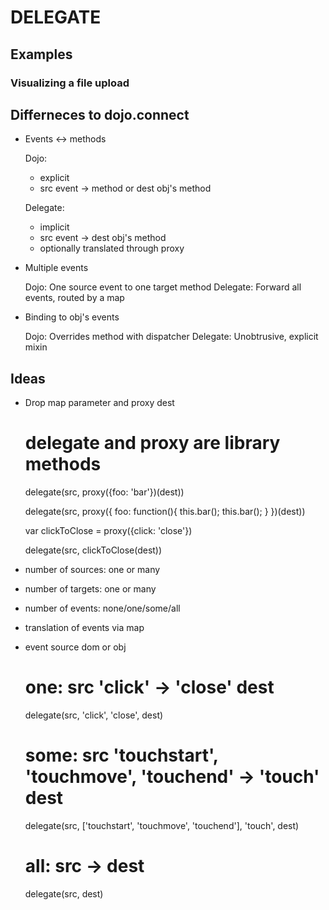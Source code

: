 # DELEGATE


## Examples

### Visualizing a file upload

## Differneces to dojo.connect

- Events <-> methods

  Dojo:
  - explicit
  - src event -> method or dest obj's method

  Delegate:
  - implicit
  - src event -> dest obj's method
  - optionally translated through proxy


- Multiple events

  Dojo: One source event to one target method
  Delegate: Forward all events, routed by a map


- Binding to obj's events

  Dojo: Overrides method with dispatcher
  Delegate: Unobtrusive, explicit mixin


## Ideas

- Drop map parameter and proxy dest

    # delegate and proxy are library methods

    delegate(src, proxy({foo: 'bar'})(dest))

    delegate(src, proxy({
        foo: function(){
            this.bar();
            this.bar();
        }
    })(dest))

    var clickToClose = proxy({click: 'close'})

    delegate(src, clickToClose(dest))

- number of sources: one or many
- number of targets: one or many
- number of events: none/one/some/all
- translation of events via map
- event source dom or obj

    # one: src 'click' -> 'close' dest
    delegate(src, 'click', 'close', dest)

    # some: src 'touchstart', 'touchmove', 'touchend' -> 'touch' dest
    delegate(src, ['touchstart', 'touchmove', 'touchend'], 'touch', dest)

    # all: src -> dest
    delegate(src, dest)
